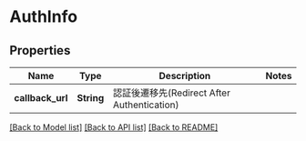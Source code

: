 # AuthInfo

## Properties

Name | Type | Description | Notes
------------ | ------------- | ------------- | -------------
**callback_url** | **String** | 認証後遷移先(Redirect After Authentication) | 

[[Back to Model list]](../README.md#documentation-for-models) [[Back to API list]](../README.md#documentation-for-api-endpoints) [[Back to README]](../README.md)


